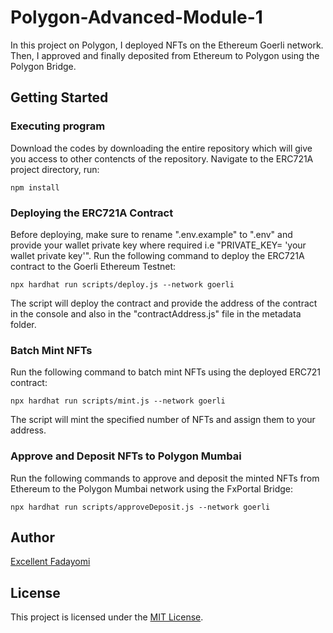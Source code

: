 # Polygon-Advanced-Module-1

In this project on Polygon,  I deployed NFTs on the Ethereum Goerli network. Then, I approved and finally deposited from Ethereum to Polygon using  the Polygon Bridge.

## Getting Started

### Executing program

Download the codes by downloading the entire repository which will give you access to other contencts of the repository. Navigate to the ERC721A project directory,  run:

```shell
npm install
```

### Deploying the ERC721A Contract

Before deploying, make sure to rename ".env.example" to ".env" and provide your wallet private key where required i.e "PRIVATE_KEY= 'your wallet private key'". Run the following command to deploy the ERC721A contract to the Goerli Ethereum Testnet:

``` shell
npx hardhat run scripts/deploy.js --network goerli 
```

The script will deploy the contract and provide the address of the contract in the console and also in the "contractAddress.js" file in the metadata folder.

### Batch Mint NFTs

Run the following command to batch mint NFTs using the deployed ERC721 contract:

``` shell
npx hardhat run scripts/mint.js --network goerli
```

The script will mint the specified number of NFTs and assign them to your address.

### Approve and Deposit NFTs to Polygon Mumbai

Run the following commands to approve and deposit the minted NFTs from Ethereum to the Polygon Mumbai network using the FxPortal Bridge:

```shell
npx hardhat run scripts/approveDeposit.js --network goerli
```

## Author

[Excellent Fadayomi](https://github.com/Excellentlee)

## License

This project is licensed under the [MIT License](LICENSE).